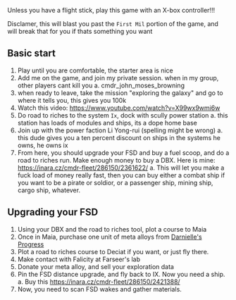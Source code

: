 Unless you have a flight stick, play this game with an X-box controller!!!

Disclamer, this will blast you past the `First Mil` portion of the game, and will break that for you if thats something you want

## Basic start
1. Play until you are comfortable, the starter area is nice
2. Add me on the game, and join my private session. when in my group, other players cant kill you
	a. cmdr_john_moses_browning
3. when ready to leave, take the mission "exploring the galaxy" and go to where it tells you, this gives you 100k
4. Watch this video: https://www.youtube.com/watch?v=X99wx9wmi6w
5. Do road to riches to the system `Ix`, dock with scully power station
	a. this station has loads of modules and ships, its a dope home base
6. Join up with the power faction Li Yong-rui (spelling might be wrong)
	a. this dude gives you a ten percent discount on ships in the systems he owns, he owns ix
7. From here, you should upgrade your FSD and buy a fuel scoop, and do a road to riches run. Make enough money to buy a DBX. Here is mine: https://inara.cz/cmdr-fleet/286150/2361622/
	a. This will let you make a fuck load of money really fast, then you can buy either a combat ship if you want to be a pirate or soldior, or a passenger ship, mining ship, cargo ship, whatever. 

## Upgrading your FSD
1. Using your DBX and the road to riches tool, plot a course to Maia
1. Once in Maia, purchase one unit of meta alloys from [Darnielle's Progress](https://eddb.io/station/47951)
1. Plot a road to riches course to Deciat if you want, or just fly there. 
1. Make contact with Falicity at Farseer's lab
1. Donate your meta alloy, and sell your exploration data
1. Pin the FSD distance upgrade, and fly back to IX. Now you need a ship.
	a. Buy this https://inara.cz/cmdr-fleet/286150/2421388/
1. Now, you need to scan FSD wakes and gather materials.
